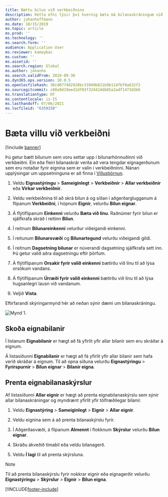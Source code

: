 ```yaml
---
title: Bættu bilun við verkbeiðnina
description: Þetta efni lýsir því hvernig bæta má bilanaskráningum við verkbeiðnir í eignastýringu.
author: johanhoffmann
ms.date: 10/15/2019
ms.topic: article
ms.prod: ''
ms.technology: ''
ms.search.form: ''
audience: Application User
ms.reviewer: kamaybac
ms.custom: ''
ms.assetid: ''
ms.search.region: Global
ms.author: johanho
ms.search.validFrom: 2019-09-30
ms.dyn365.ops.version: 10.0.5
ms.openlocfilehash: 30cd077402928bc33949b821b9b114fbf8a632f2
ms.sourcegitcommit: c08a9d19eed1df03f32442ddb65a2adf1473d3b6
ms.translationtype: HT
ms.contentlocale: is-IS
ms.lasthandoff: 07/06/2021
ms.locfileid: "6359150"
---
```

# <a name="add-fault-to-work-order"></a>Bæta villu við verkbeiðni

[!include [banner](../../includes/banner.md)]



Þú getur bætt bilunum sem voru settar upp í bilunarhönnuðinni við verkbeiðni. Ein eða fleiri bilanaskrár verða að vera tengdar eignagerðunum sem eru notaðar fyrir eignina sem er valin í verkbeiðninni. Nánari upplýsingar um uppsetninguna er að finna í [Villustjórnun](../setup-for-work-orders/fault-management.md).

1. Veldu **Eignastýringu** > **Sameiginlegt** > **Verkbeiðnir** > **Allar verkbeiðnir** eða **Virkar verkbeiðnir**.

2. Veldu verkbeiðnina til að skrá bilun á og síðan í aðgerðarglugganum á flipanum **Verkbeiðni**, í hópnum **Eignir**, velurðu **Bilun eignar**.

3. Á flýtiflipanum **Einkenni** velurðu **Bæta við línu**. Raðnúmer fyrir bilun er sjálfkrafa skráð í reitinn **Bilun**.

4. Í reitnum **Bilunareinkenni** velurður viðeigandi einkenni.

5. Í reitunum **Bilunarsvæði** og **Bilunartegund** velurðu viðeigandi gildi.

6. Í reitnum **Dagsetning bilunar** er núverandi dagsetning sjálfkrafa sett inn. Þú getur valið aðra dagsetningu eftir þörfum.

7. Á flýtiflipanum **Orsakir fyrir valið einkenni** bætirðu við línu til að lýsa orsökum vandans.

8. Á flýtiflipanum **Úrræði fyrir valið einkenni** bætirðu við línu til að lýsa hugsanlegri lausn við vandanum.

9. Veljið **Vista**.

Eftirfarandi skýringarmynd hér að neðan sýnir dæmi um bilanaskráningu.

![Mynd 1.](media/19-work-orders.png)


## <a name="view-asset-faults"></a>Skoða eignabilanir

Í listanum **Eignabilanir** er hægt að fá yfirlit yfir allar bilanir sem eru skráðar á eignum.

Á listasíðunni **Eignabilanir** er hægt að fá yfirlit yfir allar bilanir sem hafa verið skráðar á eignum. Til að opna síðuna velurðu **Eignastýringu** > **Fyrirspurnir** > **Bilun eignar** > **Bilanir eigna**.


## <a name="print-asset-fault-report"></a>Prenta eignabilanaskýrslur

Af listasíðunni **Allar eignir** er hægt að prenta eignabilanaskýrslu sem sýnir allar bilanaskráningar og myndrænt yfirlit yfir tölfræðilegar bilanir.

1. Veldu **Eignastýring** > **Sameiginlegt** > **Eignir** > **Allar eignir**.

2. Veldu eignina sem á að prenta bilanaskýrslu fyrir.

3. Í Aðgerðasvæði, á flipanum **Almennt** í flokknum **Skýrslur** velurðu **Bilun eignar**.

4. Skráðu ákveðið tímabil eða veldu bilanagerð.

5. Veldu **Í lagi** til að prenta skýrsluna.

>[!NOTE]
>Til að prenta bilanaskýrslu fyrir nokkrar eignir eða eignagerðir velurðu **Eignastýringu** > **Skýrslur** > **Eignir** > **Bilun eigna**.



[!INCLUDE[footer-include](../../../includes/footer-banner.md)]